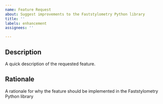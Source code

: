 ```yaml
---
name: Feature Request
about: Suggest improvements to the Faststylometry Python library
title: ''
labels: enhancement
assignees: ''

---
```


## Description

A quick description of the requested feature.

## Rationale

A rationale for why the feature should be implemented in the Faststylometry Python library
